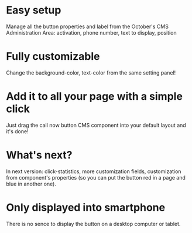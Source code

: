 **Easy setup**
=================
Manage all the button properties and label from the October's CMS Administration Area: activation, phone number, text to display, position

**Fully customizable**
=================
Change the background-color, text-color from the same setting panel!

**Add it to all your page with a simple click**
=================
Just drag the call now button CMS component into your default layout and it's done!

**What's next?**
=================
In next version: click-statistics, more customization fields, customization from component's properties (so you can put the button red in a page and blue in another one).

**Only displayed into smartphone**
=================
There is no sence to display the button on a desktop computer or tablet.
